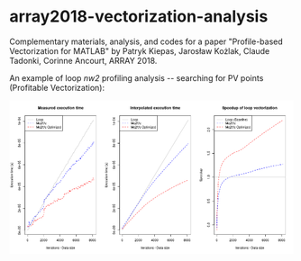 # array2018-vectorization-analysis

Complementary materials, analysis, and codes for a paper "Profile-based Vectorization for MATLAB" by Patryk Kiepas, Jarosław Kożlak, Claude Tadonki, Corinne Ancourt, ARRAY 2018.

An example of loop _nw2_ profiling analysis -- searching for PV points (Profitable Vectorization):

![Profiling analysis](loops-profiling-analysis/loops-profiling-example.png)
